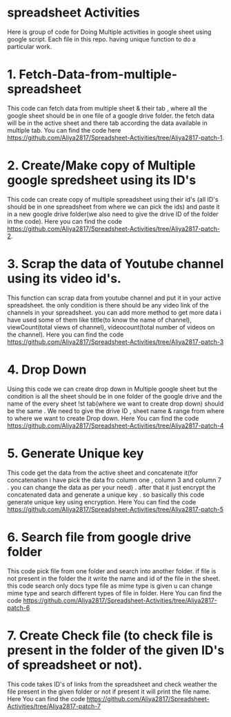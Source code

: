 # spreadsheet Activities
Here is group of code for Doing Multiple activities in google sheet using google script.
Each file in this repo. having unique function to do a particular work. 

# 1. Fetch-Data-from-multiple-spreadsheet 
This code can fetch data from multiple sheet & their tab , where all the google sheet should be in one file of a google drive folder. the fetch data will be in the active sheet and there tab  according the data available in multiple tab. You can find the code here https://github.com/Aliya2817/Spreadsheet-Activities/tree/Aliya2817-patch-1.

# 2. Create/Make copy of Multiple google spredsheet using its ID's
This code can create copy of multiple spreadsheet using their id's (all ID's should be in one spreadsheet from where we can pick the ids) and paste it in a new google drive folder(we also need to give the drive ID of the folder in the code). Here you can find the code https://github.com/Aliya2817/Spreadsheet-Activities/tree/Aliya2817-patch-2.

# 3. Scrap the data of Youtube channel using its video id's.
This function can scrap data from youtube channel and put it in your active spreadsheet. the only condition is there should be any video link of the channels in your spreadsheet.
you can add more method to get more data i have used some of them like tittle(to know the name of channel), viewCount(total views of channel), videocount(total number of videos on the channel). Here you can find the code https://github.com/Aliya2817/Spreadsheet-Activities/tree/Aliya2817-patch-3 

# 4. Drop Down 
Using this code we can create drop down in Multiple google sheet but the condition is all the sheet should be in one folder of the google drive and the name of the every sheet !st tab(where we want to create drop down) should be the same . We need to give the drive ID , sheet name & range from where to where we want to create Drop down. Here You can find the code  https://github.com/Aliya2817/Spreadsheet-Activities/tree/Aliya2817-patch-4 

# 5. Generate Unique key
This code get the data from the active sheet and concatenate it(for concatenation i have pick the data fro column one , column 3 and column 7 . you can change the data as per your need) . after that it just encrypt the concatenated data and generate a unique key . so basically this code generate unique key using encryption.
 Here You can find the code  https://github.com/Aliya2817/Spreadsheet-Activities/tree/Aliya2817-patch-5 
 
 # 6. Search file from google drive folder
 This code pick file from one folder and search into another folder. if file is not present in the folder the it write the name and id of the file in the sheet. this code search only docs type file as mime type is given u can change mime type and search different types of file in folder. Here You can find the code  https://github.com/Aliya2817/Spreadsheet-Activities/tree/Aliya2817-patch-6 
 
 # 7. Create Check file (to check file is present in the folder of the  given ID's of spreadsheet or not).
 This code takes ID's of links from the spreadsheet and check weather the file present in the given folder or not if present it will print the file name.
 Here You can find the code  https://github.com/Aliya2817/Spreadsheet-Activities/tree/Aliya2817-patch-7 



